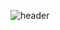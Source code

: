 ![header](https://capsule-render.vercel.app/api?type=waving&color=gradient&height=300&section=header&text=cindy%20cho&fontSize=90&animation=fadeIn&fontAlignY=38&desc=discover%20about%20me!&descAlignY=50&descAlign=63)

